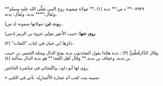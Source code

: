 ٧٩٣٩ -** د س:** ندبة (١) ،** مولاة ميمونة زوج النبي صَلَّى الله عليه وسلم** ويُقال:**** بدية، ويُقال: بدنة.

**روت عَن:** مولاتها ميمونة (د س) .

**روى عنها:** حبيب الأَعور مولى عروة بن الزبير (دس) .

ذكرها ابن حبان في كتاب "الثقات" (٢) .

وَقَال الدَّارَقُطْنِيُّ (٣) : ندبة هكذا يقول المحدثون ندبة بفتح الدال ومثله الحسن بن حبيب بن ندبة، وخفاف بن ندبة،** وَقَال أهل اللغة:** هو ندبة الدال ساكنة (٤) .

روى لها أبو داود، والنَّسَائي في مباشرة الحائض.

• نسيبة بنت كعب أم عمارة الأَنْصارِيّة. تأتي في الكنى.